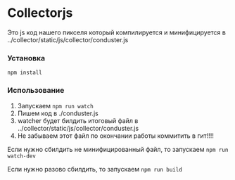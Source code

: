 # Collectorjs

Это js код нашего пикселя который компилируется и минифицируется в ../collector/static/js/collector/conduster.js

### Установка
```
npm install
```

### Использование
1. Запускаем ```npm run watch```
1. Пишем код в ./conduster.js
1. watcher будет билдить итоговый файл в ../collector/static/js/collector/conduster.js
1. Не забываем этот файл по окончании работы коммитить в гит!!!!

Если нужно сбилдить не минифицированный файл, то запускаем ```npm run watch-dev```

Если нужно разово сбилдить, то запускаем ```npm run build```
